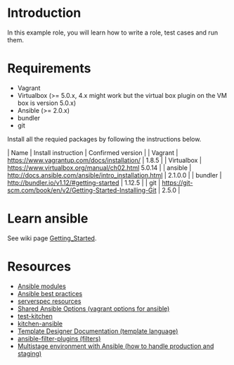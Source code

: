 # Introduction

In this example role, you will learn how to write a role, test cases and run them.

# Requirements

* Vagrant
* Virtualbox (>= 5.0.x, 4.x might work but the virtual box plugin on the VM box is version 5.0.x)
* Ansible (>= 2.0.x)
* bundler
* git

Install all the requied packages by following the instructions below.

| Name | Install instruction | Confirmed version |
| Vagrant | https://www.vagrantup.com/docs/installation/ | 1.8.5 |
| Virtualbox | https://www.virtualbox.org/manual/ch02.html 5.0.14 |
| ansible | http://docs.ansible.com/ansible/intro_installation.html | 2.1.0.0 |
| bundler | http://bundler.io/v1.12/#getting-started | 1.12.5 |
| git | https://git-scm.com/book/en/v2/Getting-Started-Installing-Git | 2.5.0 |

# Learn ansible

See wiki page [Getting_Started](../../wiki/Getting_Started).

Resources
=========

* [Ansible modules](http://docs.ansible.com/ansible/modules_by_category.html)
* [Ansible best practices](http://docs.ansible.com/ansible/playbooks_best_practices.html)
* [serverspec resources](http://serverspec.org/resource_types.html)
* [Shared Ansible Options (vagrant options for ansible)](https://www.vagrantup.com/docs/provisioning/ansible_common.html#verbose)
* [test-kitchen](https://github.com/test-kitchen/test-kitchen)
* [kitchen-ansible](https://github.com/neillturner/kitchen-ansible)
* [Template Designer Documentation (template language)](http://jinja.pocoo.org/docs/dev/templates/)
* [ansible-filter-plugins (filters)](https://github.com/lxhunter/ansible-filter-plugins)
* [Multistage environment with Ansible (how to handle production and staging)](http://rosstuck.com/multistage-environments-with-ansible/)
